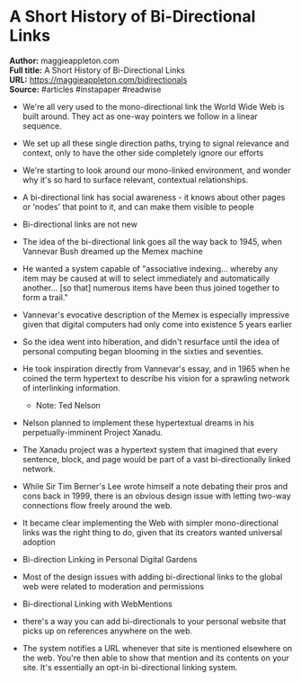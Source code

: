 # A Short History of Bi-Directional Links

**Author:** maggieappleton.com  
**Full title:** A Short History of Bi-Directional Links  
**URL:** https://maggieappleton.com/bidirectionals  
**Source:** #articles #instapaper #readwise

- We're all very used to the mono-directional link the World Wide Web is built around. They act as one-way pointers we follow in a linear sequence. 
   
- We set up all these single direction paths, trying to signal relevance and context, only to have the other side completely ignore our efforts 
   
- We're starting to look around our mono-linked environment, and wonder why it's so hard to surface relevant, contextual relationships. 
   
- A bi-directional link has social awareness - it knows about other pages or 'nodes' that point to it, and can make them visible to people 
   
- Bi-directional links are not new 
   
- The idea of the bi-directional link goes all the way back to 1945, when
  Vannevar Bush
  dreamed up the
  Memex
  machine 
   
- He wanted a system capable of "associative indexing... whereby any item may be caused at will to select immediately and automatically another... [so that] numerous items have been thus joined together to form a trail." 
   
- Vannevar's evocative description of the Memex is especially impressive given that digital computers had only come into existence 5 years earlier 
   
- So the idea went into hiberation, and didn't resurface until the idea of personal computing began blooming in the sixties and seventies. 
   
- He took inspiration directly from Vannevar's essay, and in 1965 when he coined the term hypertext to describe his vision for a sprawling network of interlinking information. 
   
   - Note: Ted Nelson
   
- Nelson planned to implement these hypertextual dreams in his perpetually-imminent Project Xanadu. 
   
- The Xanadu project was a hypertext system that imagined that every sentence, block, and page would be part of a vast bi-directionally linked network. 
   
- While Sir Tim Berner's Lee
  wrote himself a note
  debating their pros and cons back in 1999, there is an obvious design issue with letting two-way connections flow freely around the web. 
   
- It became clear implementing the Web with simpler mono-directional links was the right thing to do, given that its creators wanted universal adoption 
   
- Bi-direction Linking in Personal Digital Gardens 
   
- Most of the design issues with adding bi-directional links to the global web were related to moderation and permissions 
   
- Bi-directional Linking with WebMentions 
   
- there's a way you can add bi-directionals to your personal website that picks up on references anywhere on the web. 
   
- The system notifies a URL whenever that site is mentioned elsewhere on the web. You're then able to show that mention and its contents on your site. It's essentially an opt-in bi-directional linking system. 
   
